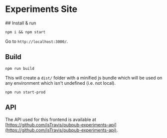 # Experiments Site


## Install & run

```
npm i && npm start
```

Go to `http://localhost:3000/`.

## Build

```
npm run build
```

This will create a `dist/` folder with a minified js bundle which will be used on any environment which isn't undefined (i.e. not local).

```
npm run start-prod
```

## API

The API used for this frontend is available at [https://github.com/isTravis/pubpub-experiments-api](https://github.com/isTravis/pubpub-experiments-api).
